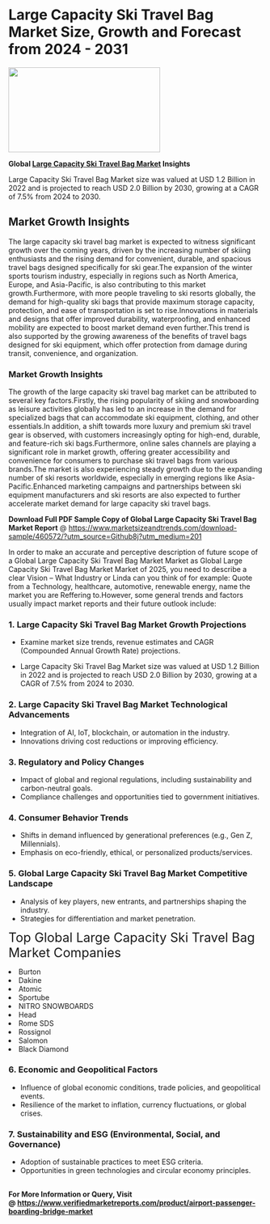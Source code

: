 <H1>Large Capacity Ski Travel Bag Market Size, Growth and Forecast from 2024 - 2031</H1><img class="aligncenter size-medium wp-image-584254" src="https://thirdeyenews.in/wp-content/uploads/2024/09/Global-Market-Research-300x168.jpeg" alt="" width="300" height="168" /><p><strong>Global&nbsp;<a href="https://www.marketsizeandtrends.com/download-sample/460572/?utm_source=Github8j?utm_medium=201">Large Capacity Ski Travel Bag Market</a> Insights</strong></p><p>Large Capacity Ski Travel Bag Market size was valued at USD 1.2 Billion in 2022 and is projected to reach USD 2.0 Billion by 2030, growing at a CAGR of 7.5% from 2024 to 2030.</p><p><h2>Market Growth Insights</h2> <p>The large capacity ski travel bag market is expected to witness significant growth over the coming years, driven by the increasing number of skiing enthusiasts and the rising demand for convenient, durable, and spacious travel bags designed specifically for ski gear.The expansion of the winter sports tourism industry, especially in regions such as North America, Europe, and Asia-Pacific, is also contributing to this market growth.Furthermore, with more people traveling to ski resorts globally, the demand for high-quality ski bags that provide maximum storage capacity, protection, and ease of transportation is set to rise.Innovations in materials and designs that offer improved durability, waterproofing, and enhanced mobility are expected to boost market demand even further.This trend is also supported by the growing awareness of the benefits of travel bags designed for ski equipment, which offer protection from damage during transit, convenience, and organization.</p> <h3>Market Growth Insights</h3> <p>The growth of the large capacity ski travel bag market can be attributed to several key factors.Firstly, the rising popularity of skiing and snowboarding as leisure activities globally has led to an increase in the demand for specialized bags that can accommodate ski equipment, clothing, and other essentials.In addition, a shift towards more luxury and premium ski travel gear is observed, with customers increasingly opting for high-end, durable, and feature-rich ski bags.Furthermore, online sales channels are playing a significant role in market growth, offering greater accessibility and convenience for consumers to purchase ski travel bags from various brands.The market is also experiencing steady growth due to the expanding number of ski resorts worldwide, especially in emerging regions like Asia-Pacific.Enhanced marketing campaigns and partnerships between ski equipment manufacturers and ski resorts are also expected to further accelerate market demand for large capacity ski travel bags.<p><span class=""><strong>Download Full PDF Sample Copy of Global Large Capacity Ski Travel Bag Market Report</strong> @ <a href="https://www.marketsizeandtrends.com/download-sample/460572/?utm_source=Github8j?utm_medium=201" target="_blank">https://www.marketsizeandtrends.com/download-sample/460572/?utm_source=Github8j?utm_medium=201</a></span></p><p>In order to make an accurate and perceptive description of future scope of a Global&nbsp;Large Capacity Ski Travel Bag Market Market as Global&nbsp;Large Capacity Ski Travel Bag Market Market of 2025, you need to describe a clear Vision &ndash; What Industry or Linda can you think of for example: Quote from a Technology, healthcare, automotive, renewable energy, name the market you are Reffering to.However, some general trends and factors usually impact market reports and their future outlook include:</p><h3>1.&nbsp;<strong>Large Capacity Ski Travel Bag Market Growth Projections</strong></h3><ul><li>Examine market size trends, revenue estimates and CAGR (Compounded Annual Growth Rate) projections.</li><li><p>Large Capacity Ski Travel Bag Market size was valued at USD 1.2 Billion in 2022 and is projected to reach USD 2.0 Billion by 2030, growing at a CAGR of 7.5% from 2024 to 2030.</p></li></ul><h3>2.&nbsp;<strong>Large Capacity Ski Travel Bag Market Technological Advancements</strong></h3><ul><li>Integration of AI, IoT, blockchain, or automation in the industry.</li><li>Innovations driving cost reductions or improving efficiency.</li></ul><h3>3.&nbsp;<strong>Regulatory and Policy Changes</strong></h3><ul><li>Impact of global and regional regulations, including sustainability and carbon-neutral goals.</li><li>Compliance challenges and opportunities tied to government initiatives.</li></ul><h3>4.&nbsp;<strong>Consumer Behavior Trends</strong></h3><ul><li>Shifts in demand influenced by generational preferences (e.g., Gen Z, Millennials).</li><li>Emphasis on eco-friendly, ethical, or personalized products/services.</li></ul><h3>5.&nbsp;<strong>Global Large Capacity Ski Travel Bag Market Competitive Landscape</strong></h3><ul><li>Analysis of key players, new entrants, and partnerships shaping the industry.</li><li>Strategies for differentiation and market penetration.</li></ul><p data-pm-slice="1 1 []"><span style="color: inherit; font-family: inherit; font-size: 25px;">Top Global Large Capacity Ski Travel Bag Market Companies</span></p><div class="" data-test-id=""><p><li>Burton</li><li> Dakine</li><li> Atomic</li><li> Sportube</li><li> NITRO SNOWBOARDS</li><li> Head</li><li> Rome SDS</li><li> Rossignol</li><li> Salomon</li><li> Black Diamond</li></p></div><h3>6.&nbsp;<strong>Economic and Geopolitical Factors</strong></h3><ul><li>Influence of global economic conditions, trade policies, and geopolitical events.</li><li>Resilience of the market to inflation, currency fluctuations, or global crises.</li></ul><h3>7.&nbsp;<strong>Sustainability and ESG (Environmental, Social, and Governance)</strong></h3><ul><li>Adoption of sustainable practices to meet ESG criteria.</li><li>Opportunities in green technologies and circular economy principles.</li></ul><h2><strong style="font-size: 14px;">For More Information or Query, Visit @&nbsp;</strong><a style="background-color: #ffffff; font-size: 14px;" href="https://www.marketsizeandtrends.com/report/large-capacity-ski-travel-bag-market/" target="_blank">https://www.verifiedmarketreports.com/product/airport-passenger-boarding-bridge-market</a></h2>